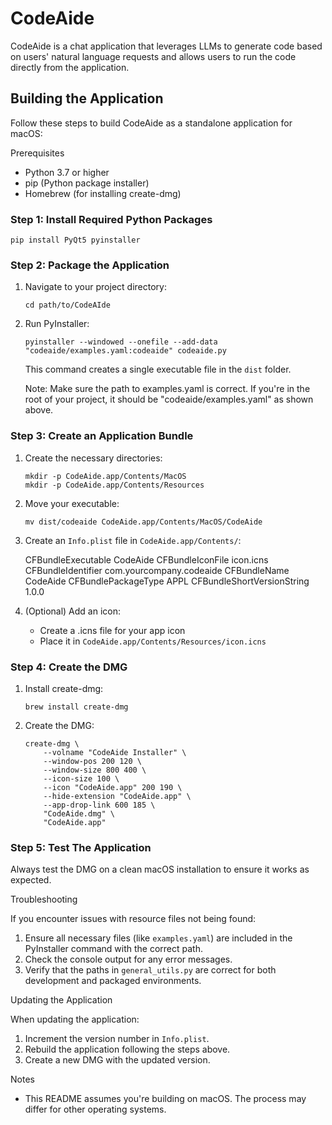 # CodeAide

CodeAide is a chat application that leverages LLMs to generate code based on users' natural language requests and allows users to run the code directly from the application.

## Building the Application

Follow these steps to build CodeAide as a standalone application for macOS:

Prerequisites

- Python 3.7 or higher
- pip (Python package installer)
- Homebrew (for installing create-dmg)

### Step 1: Install Required Python Packages

```
pip install PyQt5 pyinstaller
```

### Step 2: Package the Application

1. Navigate to your project directory:
    ```
    cd path/to/CodeAIde
    ```

2. Run PyInstaller:
    ```
    pyinstaller --windowed --onefile --add-data "codeaide/examples.yaml:codeaide" codeaide.py
    ```
    This command creates a single executable file in the `dist` folder.

    Note: Make sure the path to examples.yaml is correct. If you're in the root of your project, it should be "codeaide/examples.yaml" as shown above.

### Step 3: Create an Application Bundle

1. Create the necessary directories:
    ```
    mkdir -p CodeAide.app/Contents/MacOS
    mkdir -p CodeAide.app/Contents/Resources
    ```

2. Move your executable:
    ```
    mv dist/codeaide CodeAide.app/Contents/MacOS/CodeAide
    ```

3. Create an `Info.plist` file in `CodeAide.app/Contents/`:
   <?xml version="1.0" encoding="UTF-8"?>
   <!DOCTYPE plist PUBLIC "-//Apple//DTD PLIST 1.0//EN" "http://www.apple.com/DTDs/PropertyList-1.0.dtd">
   <plist version="1.0">
   <dict>
       <key>CFBundleExecutable</key>
       <string>CodeAide</string>
       <key>CFBundleIconFile</key>
       <string>icon.icns</string>
       <key>CFBundleIdentifier</key>
       <string>com.yourcompany.codeaide</string>
       <key>CFBundleName</key>
       <string>CodeAide</string>
       <key>CFBundlePackageType</key>
       <string>APPL</string>
       <key>CFBundleShortVersionString</key>
       <string>1.0.0</string>
   </dict>
   </plist>

4. (Optional) Add an icon:
   - Create a .icns file for your app icon
   - Place it in `CodeAide.app/Contents/Resources/icon.icns`

### Step 4: Create the DMG

1. Install create-dmg:
    ```
    brew install create-dmg
    ```

2. Create the DMG:
    ```
    create-dmg \
        --volname "CodeAide Installer" \
        --window-pos 200 120 \
        --window-size 800 400 \
        --icon-size 100 \
        --icon "CodeAide.app" 200 190 \
        --hide-extension "CodeAide.app" \
        --app-drop-link 600 185 \
        "CodeAide.dmg" \
        "CodeAide.app"
    ```

### Step 5: Test The Application

Always test the DMG on a clean macOS installation to ensure it works as expected.

Troubleshooting

If you encounter issues with resource files not being found:

1. Ensure all necessary files (like `examples.yaml`) are included in the PyInstaller command with the correct path.
2. Check the console output for any error messages.
3. Verify that the paths in `general_utils.py` are correct for both development and packaged environments.

Updating the Application

When updating the application:

1. Increment the version number in `Info.plist`.
2. Rebuild the application following the steps above.
3. Create a new DMG with the updated version.

Notes

- This README assumes you're building on macOS. The process may differ for other operating systems.